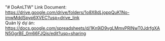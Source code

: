 "# DoAnLTW" 
Link Document: https://drive.google.com/drive/folders/1o8X8dLjoppQuK1No-imwMddSpyp6XVEC?usp=drive_link
<br>
Quản lý dự án: https://docs.google.com/spreadsheets/d/1Kn9iD9vgLMmvPRlNwT0JdrfgXAN5GgrBE_0m66FJQis/edit?usp=sharing

